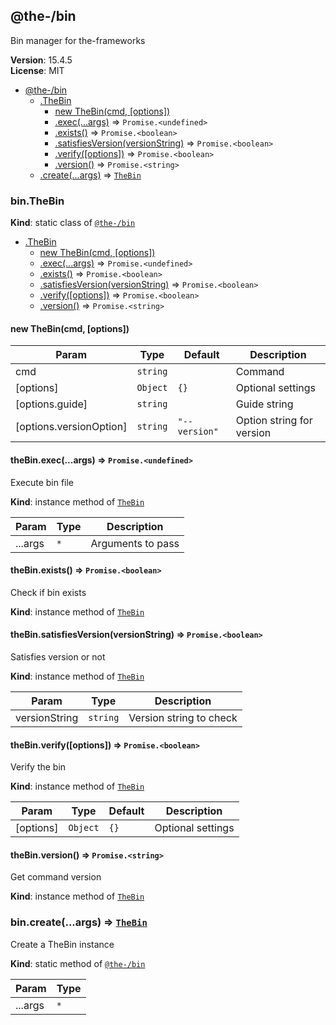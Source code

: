 <!--- Code generated by @the-/script-doc. DO NOT EDIT. -->

<a name="module_@the-/bin"></a>

## @the-/bin
Bin manager for the-frameworks

**Version**: 15.4.5  
**License**: MIT  

* [@the-/bin](#module_@the-/bin)
    * [.TheBin](#module_@the-/bin.TheBin)
        * [new TheBin(cmd, [options])](#new_module_@the-/bin.TheBin_new)
        * [.exec(...args)](#module_@the-/bin.TheBin+exec) ⇒ <code>Promise.&lt;undefined&gt;</code>
        * [.exists()](#module_@the-/bin.TheBin+exists) ⇒ <code>Promise.&lt;boolean&gt;</code>
        * [.satisfiesVersion(versionString)](#module_@the-/bin.TheBin+satisfiesVersion) ⇒ <code>Promise.&lt;boolean&gt;</code>
        * [.verify([options])](#module_@the-/bin.TheBin+verify) ⇒ <code>Promise.&lt;boolean&gt;</code>
        * [.version()](#module_@the-/bin.TheBin+version) ⇒ <code>Promise.&lt;string&gt;</code>
    * [.create(...args)](#module_@the-/bin.create) ⇒ [<code>TheBin</code>](#module_@the-/bin.TheBin)

<a name="module_@the-/bin.TheBin"></a>

### bin.TheBin
**Kind**: static class of [<code>@the-/bin</code>](#module_@the-/bin)  

* [.TheBin](#module_@the-/bin.TheBin)
    * [new TheBin(cmd, [options])](#new_module_@the-/bin.TheBin_new)
    * [.exec(...args)](#module_@the-/bin.TheBin+exec) ⇒ <code>Promise.&lt;undefined&gt;</code>
    * [.exists()](#module_@the-/bin.TheBin+exists) ⇒ <code>Promise.&lt;boolean&gt;</code>
    * [.satisfiesVersion(versionString)](#module_@the-/bin.TheBin+satisfiesVersion) ⇒ <code>Promise.&lt;boolean&gt;</code>
    * [.verify([options])](#module_@the-/bin.TheBin+verify) ⇒ <code>Promise.&lt;boolean&gt;</code>
    * [.version()](#module_@the-/bin.TheBin+version) ⇒ <code>Promise.&lt;string&gt;</code>

<a name="new_module_@the-/bin.TheBin_new"></a>

#### new TheBin(cmd, [options])

| Param | Type | Default | Description |
| --- | --- | --- | --- |
| cmd | <code>string</code> |  | Command |
| [options] | <code>Object</code> | <code>{}</code> | Optional settings |
| [options.guide] | <code>string</code> |  | Guide string |
| [options.versionOption] | <code>string</code> | <code>&quot;--version&quot;</code> | Option string for version |

<a name="module_@the-/bin.TheBin+exec"></a>

#### theBin.exec(...args) ⇒ <code>Promise.&lt;undefined&gt;</code>
Execute bin file

**Kind**: instance method of [<code>TheBin</code>](#module_@the-/bin.TheBin)  

| Param | Type | Description |
| --- | --- | --- |
| ...args | <code>\*</code> | Arguments to pass |

<a name="module_@the-/bin.TheBin+exists"></a>

#### theBin.exists() ⇒ <code>Promise.&lt;boolean&gt;</code>
Check if bin exists

**Kind**: instance method of [<code>TheBin</code>](#module_@the-/bin.TheBin)  
<a name="module_@the-/bin.TheBin+satisfiesVersion"></a>

#### theBin.satisfiesVersion(versionString) ⇒ <code>Promise.&lt;boolean&gt;</code>
Satisfies version or not

**Kind**: instance method of [<code>TheBin</code>](#module_@the-/bin.TheBin)  

| Param | Type | Description |
| --- | --- | --- |
| versionString | <code>string</code> | Version string to check |

<a name="module_@the-/bin.TheBin+verify"></a>

#### theBin.verify([options]) ⇒ <code>Promise.&lt;boolean&gt;</code>
Verify the bin

**Kind**: instance method of [<code>TheBin</code>](#module_@the-/bin.TheBin)  

| Param | Type | Default | Description |
| --- | --- | --- | --- |
| [options] | <code>Object</code> | <code>{}</code> | Optional settings |

<a name="module_@the-/bin.TheBin+version"></a>

#### theBin.version() ⇒ <code>Promise.&lt;string&gt;</code>
Get command version

**Kind**: instance method of [<code>TheBin</code>](#module_@the-/bin.TheBin)  
<a name="module_@the-/bin.create"></a>

### bin.create(...args) ⇒ [<code>TheBin</code>](#module_@the-/bin.TheBin)
Create a TheBin instance

**Kind**: static method of [<code>@the-/bin</code>](#module_@the-/bin)  

| Param | Type |
| --- | --- |
| ...args | <code>\*</code> | 

